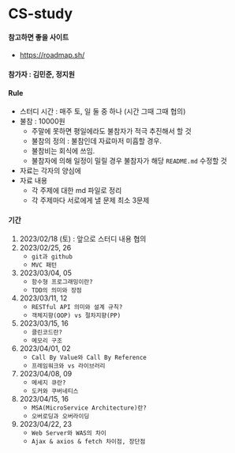 # CS-study

#### 참고하면 좋을 사이트

- https://roadmap.sh/

#### 참가자 : 김민준, 정지원

#### Rule

- 스터디 시간 : 매주 토, 일 둘 중 하나 (시간 그때 그때 협의)
- 불참 : 10000원
  - 주말에 못하면 평일에라도 불참자가 적극 추진해서 할 것
  - 불참의 정의 : 불참인데 자료마저 미흡할 경우.
  - 불참비는 회식에 쓰임.
  - 불참자에 의해 일정이 밀릴 경우 불참자가 해당 `README.md` 수정할 것
- 자료는 각자의 양심에
- 자료 내용
  - 각 주제에 대한 md 파일로 정리
  - 각 주제마다 서로에게 낼 문제 최소 3문제

#### 기간

1. 2023/02/18 (토) : 앞으로 스터디 내용 협의
2. 2023/02/25, 26
   - `git과 github`
   - `MVC 패턴`
3. 2023/03/04, 05
   - `함수형 프로그래밍이란?`
   - `TDD의 의미와 장점`
4. 2023/03/11, 12
   - `RESTful API 의미와 설계 규칙?`
   - `객체지향(OOP) vs 절차지향(PP)`
5. 2023/03/15, 16
   - `클린코드란?`
   - `메모리 구조`
6. 2023/04/01, 02
   - `Call By Value와 Call By Reference`
   - `프레임워크와 vs 라이브러리`
7. 2023/04/08, 09
   - `메세지 큐란?`
   - `도커와 쿠버네티스`
8. 2023/04/15, 16
   - `MSA(MicroService Architecture)란?`
   - `오버로딩과 오버라이딩`
9. 2023/04/22, 23
   - `Web Server와 WAS의 차이`
   - `Ajax & axios & fetch 차이점, 장단점`
